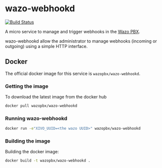 # wazo-webhookd

[![Build Status](https://travis-ci.org/wazo-pbx/wazo-webhookd.svg?branch=master)](https://travis-ci.org/wazo-pbx/wazo-webhookd)

A micro service to manage and trigger webhooks in the [Wazo PBX](http://wazo.community).


wazo-webhookd allow the administrator to manage webhooks (incoming or outgoing)
using a simple HTTP interface.


## Docker

The official docker image for this service is `wazopbx/wazo-webhookd`.


### Getting the image

To download the latest image from the docker hub

```sh
docker pull wazopbx/wazo-webhookd
```


### Running wazo-webhookd

```sh
docker run -e"XIVO_UUID=<the wazo UUID>" wazopbx/wazo-webhookd
```

### Building the image

Building the docker image:

```sh
docker build -t wazopbx/wazo-webhookd .
```
